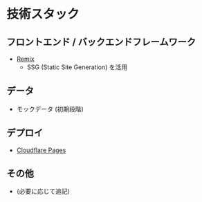 # 技術スタック

## フロントエンド / バックエンドフレームワーク
- [Remix](https://remix.run/)
  - SSG (Static Site Generation) を活用

## データ
- モックデータ (初期段階)

## デプロイ
- [Cloudflare Pages](https://pages.cloudflare.com/)

## その他
- (必要に応じて追記)
